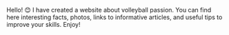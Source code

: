
Hello! 😊 I have created a website about volleyball passion. You can find here interesting facts, photos, links to informative articles, and useful tips to improve your skills. Enjoy!
